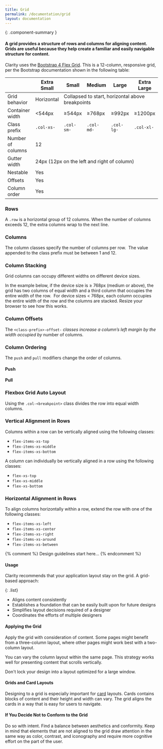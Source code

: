 ```yaml
---
title: Grid
permalink: /documentation/grid
layout: documentation
---
```


{: .component-summary }
#### A grid provides a structure of rows and columns for aligning content. Grids are useful because they help create a familiar and easily navigable structure for content.

Clarity uses the [Bootstrap 4 Flex Grid](http://v4-alpha.getbootstrap.com/layout/grid/).  This is a 12-column, responsive grid, per the Bootstrap documentation shown in the following table:

<div class="row">
    <div class="col-xs-12">
        <table class="table">
            <thead>
                <tr>
                    <th class="left"></th>
                    <th class="left">Extra Small</th>
                    <th class="left">Small</th>
                    <th class="left">Medium</th>
                    <th class="left">Large</th>
                    <th class="left">Extra Large</th>
                </tr>
            </thead>
            <tbody>
                <tr>
                    <td class="left">Grid behavior</td>
                    <td class="left">Horizontal</td>
                    <td class="left" colspan="4">Collapsed to start, horizontal above breakpoints</td>
                </tr>
                <tr>
                    <td class="left">Container width</td>
                    <td class="left"><544px</td>
                    <td class="left">≥544px</td>
                    <td class="left">≥768px</td>
                    <td class="left">≥992px</td>
                    <td class="left">≥1200px</td>
                </tr>
                <tr>
                    <td class="left">Class prefix</td>
                    <td class="left"><code class="clr-code">.col-xs-</code></td>
                    <td class="left"><code class="clr-code">.col-sm-</code></td>
                    <td class="left"><code class="clr-code">.col-md-</code></td>
                    <td class="left"><code class="clr-code">.col-lg-</code></td>
                    <td class="left"><code class="clr-code">.col-xl-</code></td>
                </tr>
                <tr>
                    <td class="left">Number of columns</td>
                    <td class="left" colspan="5">12</td>
                </tr>
                <tr>
                    <td class="left">Gutter width</td>
                    <td class="left" colspan="5">24px (12px on the left and right of column)</td>
                </tr>
                <tr>
                    <td class="left">Nestable</td>
                    <td class="left" colspan="5">Yes</td>
                </tr>
                <tr>
                    <td class="left">Offsets</td>
                    <td class="left" colspan="5">Yes</td>
                </tr>
                <tr>
                    <td class="left">Column order</td>
                    <td class="left" colspan="5">Yes</td>
                </tr>
            </tbody>
        </table>
    </div>
</div>

### Rows

A <code class="clr-code">.row</code> is a horizontal group of 12 columns. When the number of columns exceeds 12, the extra columns wrap to the next line.

### Columns

The column classes specify the number of columns per row.  The value appended to the class prefix must be between 1 and 12.

<clr-grid-demo-columns></clr-grid-demo-columns>

### Column Stacking

Grid columns can occupy different widths on different device sizes.

In the example below, if the device size is ≥ 768px (medium or above), the grid has two columns of equal width and a third column that occupies the entire width of the row.  For device sizes < 768px, each column occupies the entire width of the row and the columns are stacked. Resize your browser to see how this works.

<clr-grid-demo-column-stacking></clr-grid-demo-column-stacking>

### Column Offsets

The <code class="clr-code">&lt;class-prefix&gt;-offset-*</code> classes increase a column’s left margin by the width occupied by <code>*</code> number of columns.
<clr-grid-demo-column-offsetting></clr-grid-demo-column-offsetting>

### Column Ordering

The <code class="clr-code">push</code> and <code class="clr-code">pull</code> modifiers change the order of columns.

#### Push

<clr-grid-demo-column-push></clr-grid-demo-column-push>

#### Pull

<clr-grid-demo-column-pull></clr-grid-demo-column-pull>

### Flexbox Grid Auto Layout

Using the <code class="clr-code">.col-&lt;breakpoint&gt;</code> class divides the row into equal width columns.

<clr-grid-demo-auto-layout-1></clr-grid-demo-auto-layout-1>

<clr-grid-demo-auto-layout-2></clr-grid-demo-auto-layout-2>

### Vertical Alignment in Rows

Columns within a row can be vertically aligned using the following classes:

- <code class="clr-code">flex-items-xs-top</code>
- <code class="clr-code">flex-items-xs-middle</code>
- <code class="clr-code">flex-items-xs-bottom</code>

<clr-grid-demo-vertical-alignment></clr-grid-demo-vertical-alignment>

A column can individually be vertically aligned in a row using the following classes:

- <code class="clr-code">flex-xs-top</code>
- <code class="clr-code">flex-xs-middle</code>
- <code class="clr-code">flex-xs-bottom</code>

<clr-grid-demo-individual-vertical-alignment></clr-grid-demo-individual-vertical-alignment>

### Horizontal Alignment in Rows

To align columns horizontally within a row, extend the row with one of the following classes:

- <code class="clr-code">flex-items-xs-left</code>
- <code class="clr-code">flex-items-xs-center</code>
- <code class="clr-code">flex-items-xs-right</code>
- <code class="clr-code">flex-items-xs-around</code>
- <code class="clr-code">flex-items-xs-between</code>

<clr-grid-demo-horizontal-alignment></clr-grid-demo-horizontal-alignment>

{% comment %}
    Design guidelines start here...
{% endcomment %}

#### Usage


Clarity recommends that your application layout stay on the grid.  A grid-based approach:

{: .list}
- Aligns content consistently
- Establishes a foundation that can be easily built upon for future designs
- Simplifies layout decisions required of a designer
- Coordinates the efforts of multiple designers

#### Applying the Grid

Apply the grid with consideration of content. Some pages might benefit from a three-column layout, where other pages might work best with a two-column layout.

You can vary the column layout within the same page.  This strategy works well for presenting content that scrolls vertically.

Don't lock your design into a layout optimized for a large window.

#### Grids and Card Layouts

Designing to a grid is especially important for <a href="{{ site.baseurl }}/documentation/cards">card</a> layouts.  Cards contains blocks of content and their height and width can vary.  The grid aligns the cards in a way that is easy for users to navigate.

#### If You Decide Not to Conform to the Grid

Do so with intent. Find a balance between aesthetics and conformity. Keep in mind that elements that are not aligned to the grid draw attention in the same way as color, contrast, and iconography and require more cognitive effort on the part of the user.

